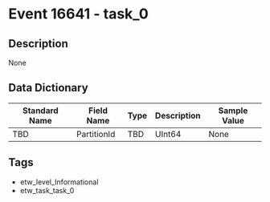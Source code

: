 # Event 16641 - task_0

## Description
None

## Data Dictionary
|Standard Name|Field Name|Type|Description|Sample Value|
|---|---|---|---|---|
|TBD|PartitionId|TBD|UInt64|None|None|

## Tags
* etw_level_Informational
* etw_task_task_0